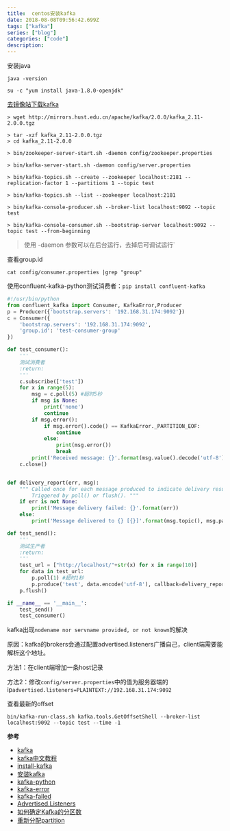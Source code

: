 ```yaml
---
title:  centos安装kafka
date: 2018-08-08T09:56:42.699Z
tags: ["kafka"]
series: ["blog"]
categories: ["code"]
description:
---
```


安装java
```shell
java -version

su -c "yum install java-1.8.0-openjdk"
```

[去镜像站下载kafka](https://www.apache.org/dyn/closer.cgi?path=/kafka/2.0.0/kafka_2.11-2.0.0.tgz)

```shell
> wget http://mirrors.hust.edu.cn/apache/kafka/2.0.0/kafka_2.11-2.0.0.tgz

> tar -xzf kafka_2.11-2.0.0.tgz
> cd kafka_2.11-2.0.0

> bin/zookeeper-server-start.sh -daemon config/zookeeper.properties

> bin/kafka-server-start.sh -daemon config/server.properties

> bin/kafka-topics.sh --create --zookeeper localhost:2181 --replication-factor 1 --partitions 1 --topic test

> bin/kafka-topics.sh --list --zookeeper localhost:2181

> bin/kafka-console-producer.sh --broker-list localhost:9092 --topic test

> bin/kafka-console-consumer.sh --bootstrap-server localhost:9092 --topic test --from-beginning

```
> 使用 -daemon 参数可以在后台运行，去掉后可调试运行`

查看group.id

```shell
cat config/consumer.properties |grep "group"
```


使用confluent-kafka-python测试消费者：`pip install confluent-kafka`

```python
#!/usr/bin/python
from confluent_kafka import Consumer, KafkaError,Producer
p = Producer({'bootstrap.servers': '192.168.31.174:9092'})
c = Consumer({
    'bootstrap.servers': '192.168.31.174:9092',
    'group.id': 'test-consumer-group'
})

def test_consumer():
    '''
    测试消费者
    :return:
    '''
    c.subscribe(['test'])
    for x in range(5):
        msg = c.poll(5) #超时5秒
        if msg is None:
            print('none')
            continue
        if msg.error():
            if msg.error().code() == KafkaError._PARTITION_EOF:
                continue
            else:
                print(msg.error())
                break
        print('Received message: {}'.format(msg.value().decode('utf-8')))
    c.close()


def delivery_report(err, msg):
    """ Called once for each message produced to indicate delivery result.
        Triggered by poll() or flush(). """
    if err is not None:
        print('Message delivery failed: {}'.format(err))
    else:
        print('Message delivered to {} [{}]'.format(msg.topic(), msg.partition()))

def test_send():
    '''
    测试生产者
    :return:
    '''
    test_url = ["http://localhost/"+str(x) for x in range(10)]
    for data in test_url:
        p.poll(1) #超时1秒
        p.produce('test', data.encode('utf-8'), callback=delivery_report)
    p.flush()

if __name__ == '__main__':
    test_send()
    test_consumer()

```

kafka出现`nodename nor servname provided, or not known`的解决

原因：kafka的brokers会通过配置advertised.listeners广播自己，client端需要能解析这个地址。

方法1：在client端增加一条host记录

方法2：修改`config/server.properties`中的值为服务器端的ip`advertised.listeners=PLAINTEXT://192.168.31.174:9092`

查看最新的offset
```
bin/kafka-run-class.sh kafka.tools.GetOffsetShell --broker-list localhost:9092 --topic test --time -1
```


**参考**

- [kafka](https://kafka.apache.org/quickstart)
- [kafka中文教程](http://orchome.com/kafka/index)
- [install-kafka](https://www.mtyun.com/library/how-to-install-kafka-on-centos7)
- [安装kafka](https://segmentfault.com/a/1190000012730949)
- [kafka-python](https://github.com/confluentinc/confluent-kafka-python)
- [kafka-error](https://stackoverflow.com/questions/28184194/kafka-consumer-error-xxxx-nodename-nor-servname-provided-or-not-known)
- [kafka-failed](https://stackoverflow.com/questions/43103167/failed-to-resolve-kafka9092-name-or-service-not-known-docker-php-rdkafka)
- [Advertised.Listeners](https://www.jianshu.com/p/71b295e1df4f)
- [如何确定Kafka的分区数](https://www.cnblogs.com/huxi2b/p/4757098.html)
- [重新分配partition](http://wzktravel.github.io/2015/12/31/kafka-reassign/)